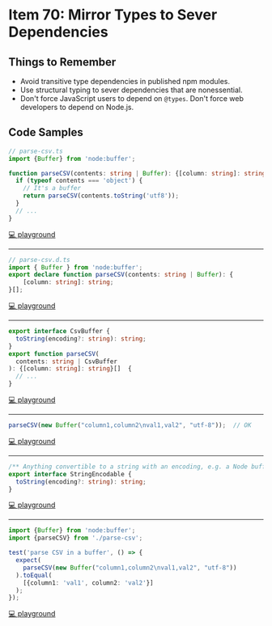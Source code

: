 # Item 70: Mirror Types to Sever Dependencies

## Things to Remember

- Avoid transitive type dependencies in published npm modules.
- Use structural typing to sever dependencies that are nonessential.
- Don't force JavaScript users to depend on `@types`. Don't force web developers to depend on Node.js.


## Code Samples

```ts
// parse-csv.ts
import {Buffer} from 'node:buffer';

function parseCSV(contents: string | Buffer): {[column: string]: string}[]  {
  if (typeof contents === 'object') {
    // It's a buffer
    return parseCSV(contents.toString('utf8'));
  }
  // ...
}
```

[💻 playground](https://www.typescriptlang.org/play/?ts=5.4.5#code/PTAEAcEMCcGcFMC0BjWA3AdAF1gKAJYC24A9tFqAN4BCArgGb3zQC+o90JhoA5AHYkAJvABcAIwZNoPANy5c9Wn2RZ8JPhBgIAwgGUAagApk6rPD44RoWFmj4+Ac1AAfUHUbMAlFcoBtEwA2tIR8VjZ2jgC6Ybb2Diy+kaBUuMn49KCGWACe4PAkGSYW5jigALwVvCRiAFbwKjyeKcnJIKAAklg8sKCQoBIe0Kkt0PBYtNAaUHDwekZFZhaw2CS6sY6GPLRY9AAcjZ5yySzDbdoA8gCyAAoASgCiurrDo+OToIlHoG33AHIAIrgTrggA)

----

```ts
// parse-csv.d.ts
import { Buffer } from 'node:buffer';
export declare function parseCSV(contents: string | Buffer): {
    [column: string]: string;
}[];
```

[💻 playground](https://www.typescriptlang.org/play/?ts=5.4.5#code/PTAEAcEMCcGcFMC0BjWA3AdAEwwF1gFACWAtuAPbS6gDeoAQgK4Bmz80oAvqM9OSaADkAO3JZ4ALgBGLNtEEBuAvAAeFKqHHIANjHg9Gw5LiLlhEGAgDCAZQBqACmRnc8YfgmhYuaEWEBzUAAfBll2AEpPGgJQWNAAbWdtRhJhT29fAIBddJ8-fyVOeKylIA)

----

```ts
export interface CsvBuffer {
  toString(encoding?: string): string;
}
export function parseCSV(
  contents: string | CsvBuffer
): {[column: string]: string}[]  {
  // ...
}
```

[💻 playground](https://www.typescriptlang.org/play/?ts=5.4.5#code/KYDwDg9gTgLgBASwHY2FAZgQwMbDgYQGcA3AIQFd1004BvAKDjhggGUYpkBzACmCWwQAJtwD8ALjiEO3AJSTpnJFwDc9AL71QkWHHTkBMBBCRwwmKIWD5WANR6M4glPxiEFM5XAA+BEhSo0enk6AG1BABtyAFskDyUuAF147nVQxKYGJgB6bIIAeQBZAAUAJQBRVlZHKGAYcihTdLUcvPKAOQARDXp6IA)

----

```ts
parseCSV(new Buffer("column1,column2\nval1,val2", "utf-8"));  // OK
```

[💻 playground](https://www.typescriptlang.org/play/?ts=5.4.5#code/KYDwDg9gTgLgBASwHY2FAZgQwMbDgYQGcA3AIQFd1004BvAKDjhggGUYpkBzACmCWwQAJtwD8ALjiEO3AJSTpnJFwDc9AL71QkWHHTkBMBBCRwwmKIWD5WANR6M4glPxiEFM5XAA+BEhSo0enk6AG1BABtyAFskDyUuAF147nVQxKYGJgB6bIIAeQBZAAUAJQBRVlZHKGAYcihTdLUcvPKAOQARDXp6c0trOx4kYAB3OADqKB4AIkiYpABGABp52IAmAB0kYkwIld2I9ZnluBnyGHQAWgAOGdlZFVa4fIBpeiA)

----

```ts
/** Anything convertible to a string with an encoding, e.g. a Node buffer. */
export interface StringEncodable {
  toString(encoding?: string): string;
}
```

[💻 playground](https://www.typescriptlang.org/play/?ts=5.4.5#code/PQKhAIEEDsE8BcAWBLaBzcBjA9tAbgKYBO8yARgDYHjzbgCG4AzvEahgO7JIPTgHQcAE3YAafgDo0EhuABy2IdTIBXAGZriMkMABQBAB4AHbCXCp4xNfUzUAyq3YBRQYvqVqAb13ga2B2zoABQCwuwA-ABczI7oAJTRLIFoANy6AL66QA)

----

```ts
import {Buffer} from 'node:buffer';
import {parseCSV} from './parse-csv';

test('parse CSV in a buffer', () => {
  expect(
    parseCSV(new Buffer("column1,column2\nval1,val2", "utf-8"))
  ).toEqual(
    [{column1: 'val1', column2: 'val2'}]
  );
});
```

[💻 playground](https://www.typescriptlang.org/play/?ts=5.4.5#code/JYWwDg9gTgLgBAbwEIFcBmaCmUC+c1QQhwDkAdhACaYBcARullCQNwBQoksiYAhlAGdMAYQDKANTwEipAHQB6PoMwBaAMYCAbqzZsYmATAAUJJULhjxcYGTi84DDNhIAaOEYCUcALwA+RGxwcJgAHmCYasaBQXBmIhJGZJgA7nCoTlBGAERqEAA2KCBkAIwuuQVFAEwAOmSavHml9XmVWW5ZKDBoKgAcWR4e0R6yMBAAogCOKA1G0UEA2gjlhSU0pM3FrnDLVWskzZUkOAC6Q+w4HuxAA)
